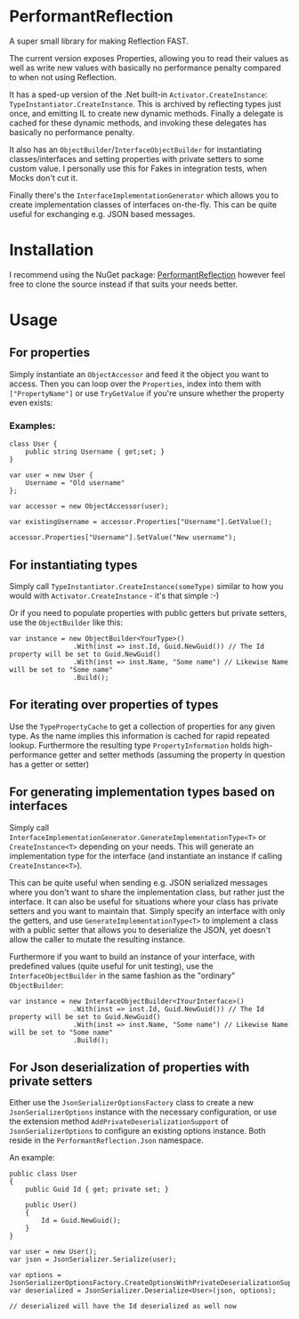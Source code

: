 # PerformantReflection

A super small library for making Reflection FAST.

The current version exposes Properties, allowing you to read their values as well as write new values with basically no
performance penalty compared to when not using Reflection.

It has a sped-up version of the .Net built-in `Activator.CreateInstance`: `TypeInstantiator.CreateInstance`.
This is archived by reflecting types just once, and emitting IL to create new dynamic methods. Finally a delegate is
cached for these dynamic methods, and invoking these delegates
has basically no performance penalty.

It also has an `ObjectBuilder`/`InterfaceObjectBuilder` for instantiating classes/interfaces and setting properties with
private setters to some custom value. I personally use this
for Fakes in integration tests, when Mocks don't cut it.

Finally there's the `InterfaceImplementationGenerator` which allows you to create implementation classes of interfaces
on-the-fly. This can be quite useful for exchanging e.g. JSON
based messages.

# Installation

I recommend using the NuGet package: [PerformantReflection](https://www.nuget.org/packages/PerformantReflection) however
feel free to clone the source instead if that suits your
needs better.

# Usage

## For properties

Simply instantiate an `ObjectAccessor` and feed it the object you want to access.
Then you can loop over the `Properties`, index into them with `["PropertyName"]` or use `TryGetValue` if you're unsure
whether the property even exists:

### Examples:

```
class User {
	public string Username { get;set; }
}

var user = new User {
	Username = "Old username"
};

var accessor = new ObjectAccessor(user);

var existingUsername = accessor.Properties["Username"].GetValue();

accessor.Properties["Username"].SetValue("New username");
```

## For instantiating types

Simply call `TypeInstantiator.CreateInstance(someType)` similar to how you would with `Activator.CreateInstance` - it's
that simple :-)

Or if you need to populate properties with public getters but private setters, use the `ObjectBuilder` like this:

```
var instance = new ObjectBuilder<YourType>()
                .With(inst => inst.Id, Guid.NewGuid()) // The Id property will be set to Guid.NewGuid()
                .With(inst => inst.Name, "Some name") // Likewise Name will be set to "Some name"
                .Build();
```

## For iterating over properties of types

Use the `TypePropertyCache` to get a collection of properties for any given type. As the name implies this information
is cached for rapid repeated lookup.
Furthermore the resulting type `PropertyInformation` holds high-performance getter and setter methods (assuming the
property in question has a getter or setter)

## For generating implementation types based on interfaces

Simply call `InterfaceImplementationGenerator.GenerateImplementationType<T>` or `CreateInstance<T>` depending on your
needs.
This will generate an implementation type for the interface (and instantiate an instance if
calling `CreateInstance<T>`).

This can be quite useful when sending e.g. JSON serialized messages where you don't want to share the implementation
class, but rather just the interface.
It can also be useful for situations where your class has private setters and you want to maintain that.
Simply specify an interface with only the getters, and use `GenerateImplementationType<T>` to implement a class with a
public setter that allows you to deserialize the JSON, yet
doesn't allow the caller to mutate the resulting instance.

Furthermore if you want to build an instance of your interface, with predefined values (quite useful for unit testing),
use the `InterfaceObjectBuilder` in the same fashion as
the "ordinary" `ObjectBuilder`:

```
var instance = new InterfaceObjectBuilder<IYourInterface>()
                .With(inst => inst.Id, Guid.NewGuid()) // The Id property will be set to Guid.NewGuid()
                .With(inst => inst.Name, "Some name") // Likewise Name will be set to "Some name"
                .Build();
```

## For Json deserialization of properties with private setters

Either use the `JsonSerializerOptionsFactory` class to create a new `JsonSerializerOptions` instance with the necessary
configuration, or use the extension method `AddPrivateDeserializationSupport` of  `JsonSerializerOptions` to configure
an existing options instance.
Both reside in the `PerformantReflection.Json` namespace.

An example:

```
public class User
{
    public Guid Id { get; private set; }
    
    public User()
    {
        Id = Guid.NewGuid();
    }
}

var user = new User();
var json = JsonSerializer.Serialize(user);

var options = JsonSerializerOptionsFactory.CreateOptionsWithPrivateDeserializationSupport();
var deserialized = JsonSerializer.Deserialize<User>(json, options);

// deserialized will have the Id deserialized as well now
```